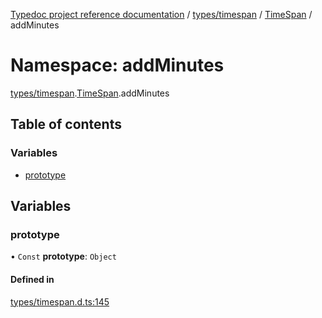 [Typedoc project reference documentation](../README.md) / [types/timespan](types_timespan.md) / [TimeSpan](types_timespan.timespan.md) / addMinutes

# Namespace: addMinutes

[types/timespan](types_timespan.md).[TimeSpan](types_timespan.timespan.md).addMinutes

## Table of contents

### Variables

- [prototype](types_timespan.timespan.addminutes.md#prototype)

## Variables

### prototype

• `Const` **prototype**: `Object`

#### Defined in

[types/timespan.d.ts:145](https://github.com/DocuWare/REST-Sample-TS/blob/beb3ada/src/types/timespan.d.ts#L145)
